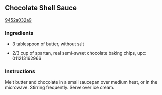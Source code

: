 ## Chocolate Shell Sauce

[9452a032a9](http://allrecipes.com/recipe/chocolate-shell-sauce/)

### Ingredients

 - 3 tablespoon of butter, without salt

 - 2/3 cup of spartan, real semi-sweet chocolate baking chips, upc: 011213162966

### Instructions

Melt butter and chocolate in a small saucepan over medium heat, or in the microwave. Stirring frequently. Serve over ice cream.